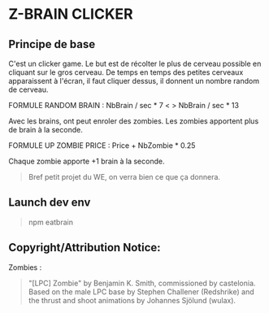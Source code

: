 Z-BRAIN CLICKER
===============

## Principe de base

C'est un clicker game. Le but est de récolter le plus de cerveau possible en cliquant sur le gros cerveau. De temps en temps des petites cerveaux apparaissent
à l'écran, il faut cliquer dessus, il donnent un nombre random de cerveau.

FORMULE RANDOM BRAIN : NbBrain / sec * 7 < > NbBrain / sec * 13

Avec les brains, ont peut enroler des zombies. Les zombies apportent plus de brain à la seconde.

FORMULE UP ZOMBIE PRICE : Price + NbZombie * 0.25

Chaque zombie apporte +1 brain à la seconde.

> Bref petit projet du WE, on verra bien ce que ça donnera.

## Launch dev env
> npm eatbrain

## Copyright/Attribution Notice:

Zombies :
> "[LPC] Zombie" by Benjamin K. Smith, commissioned by castelonia. Based on the male LPC base by Stephen Challener (Redshrike) and the thrust and shoot animations by Johannes Sjölund (wulax).
